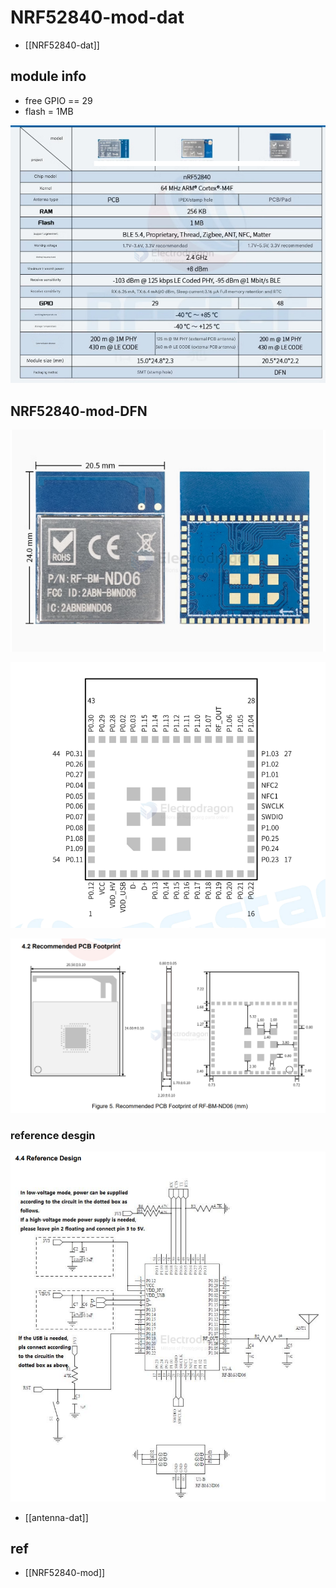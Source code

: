 
# NRF52840-mod-dat

- [[NRF52840-dat]]

## module info 

- free GPIO == 29 
- flash = 1MB 

![](2025-06-19-13-53-11.png)


## NRF52840-mod-DFN

![](2025-07-09-15-24-09.png)

![](2025-07-09-15-30-01.png)

![](2025-07-09-15-30-19.png)

### reference desgin 

![](2025-07-09-15-32-25.png)

- [[antenna-dat]]


## ref 

- [[NRF52840-mod]]